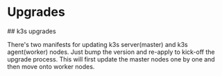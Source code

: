 # Upgrades

## k3s upgrades

There's two manifests for updating k3s server(master) and k3s agent(worker) nodes. Just bump the version and re-apply to kick-off the upgrade process. This will first update the master nodes one by one and then move onto worker nodes.

